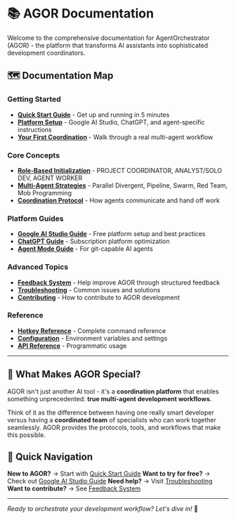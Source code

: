 # 📚 AGOR Documentation

Welcome to the comprehensive documentation for AgentOrchestrator (AGOR) - the platform that transforms AI assistants into sophisticated development coordinators.

## 🗺️ Documentation Map

### Getting Started
- **[Quick Start Guide](quick-start.md)** - Get up and running in 5 minutes
- **[Platform Setup](platform-setup.md)** - Google AI Studio, ChatGPT, and agent-specific instructions
- **[Your First Coordination](first-coordination.md)** - Walk through a real multi-agent workflow

### Core Concepts
- **[Role-Based Initialization](roles.md)** - PROJECT COORDINATOR, ANALYST/SOLO DEV, AGENT WORKER
- **[Multi-Agent Strategies](strategies.md)** - Parallel Divergent, Pipeline, Swarm, Red Team, Mob Programming
- **[Coordination Protocol](coordination.md)** - How agents communicate and hand off work

### Platform Guides
- **[Google AI Studio Guide](google-ai-studio.md)** - Free platform setup and best practices
- **[ChatGPT Guide](chatgpt.md)** - Subscription platform optimization
- **[Agent Mode Guide](agent-mode.md)** - For git-capable AI agents

### Advanced Topics
- **[Feedback System](feedback.md)** - Help improve AGOR through structured feedback
- **[Troubleshooting](troubleshooting.md)** - Common issues and solutions
- **[Contributing](contributing.md)** - How to contribute to AGOR development

### Reference
- **[Hotkey Reference](hotkeys.md)** - Complete command reference
- **[Configuration](configuration.md)** - Environment variables and settings
- **[API Reference](api.md)** - Programmatic usage

---

## 🎯 What Makes AGOR Special?

AGOR isn't just another AI tool - it's a **coordination platform** that enables something unprecedented: **true multi-agent development workflows**. 

Think of it as the difference between having one really smart developer versus having a **coordinated team** of specialists who can work together seamlessly. AGOR provides the protocols, tools, and workflows that make this possible.

## 🚀 Quick Navigation

**New to AGOR?** → Start with [Quick Start Guide](quick-start.md)
**Want to try for free?** → Check out [Google AI Studio Guide](google-ai-studio.md)
**Need help?** → Visit [Troubleshooting](troubleshooting.md)
**Want to contribute?** → See [Feedback System](feedback.md)

---

*Ready to orchestrate your development workflow? Let's dive in!* 🎼
